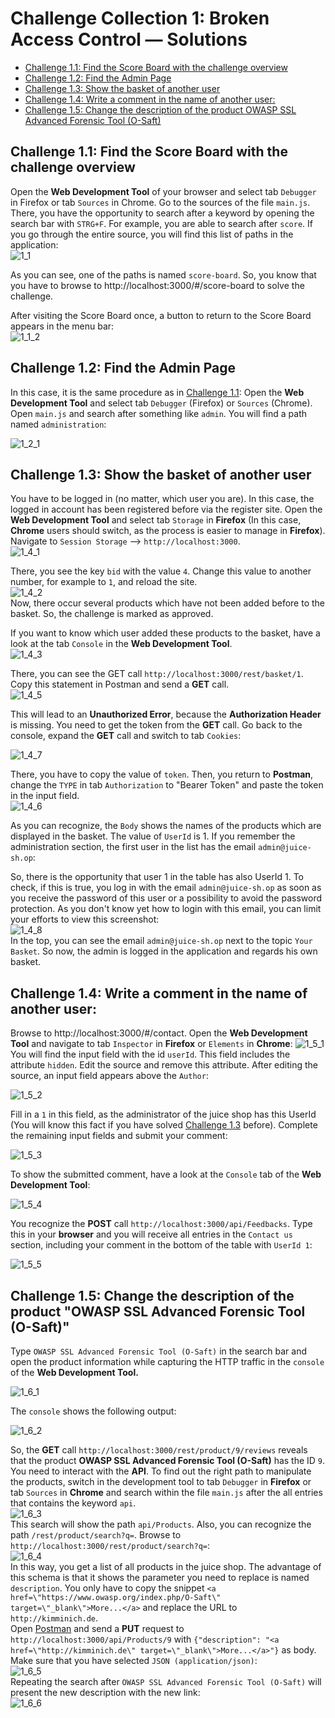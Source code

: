 # Challenge Collection 1: Broken Access Control — Solutions

   * [Challenge 1.1: Find the Score Board with the challenge overview](#challenge-11-find-the-score-board-with-the-challenge-overview)
   * [Challenge 1.2: Find the Admin Page](#challenge-12-find-the-admin-page)
   * [Challenge 1.3: Show the basket of another user](#challenge-13-show-the-basket-of-another-user)
   * [Challenge 1.4: Write a comment in the name of another user:](#challenge-14-write-a-comment-in-the-name-of-another-user)
   * [Challenge 1.5: Change the description of the product OWASP SSL Advanced Forensic Tool (O-Saft)](#challenge-15-change-the-description-of-the-product-owasp-ssl-advanced-forensic-tool-o-saft)

## Challenge 1.1: Find the Score Board with the challenge overview

Open the **Web Development Tool** of your browser and select tab `Debugger` in Firefox or tab `Sources` in Chrome. Go to the sources of the file `main.js`. There, you have the opportunity to search after a keyword by opening the search bar with `STRG+F`. For example, you are able to search after `score`. If you go through the entire source, you will find this list of paths in the application:  
![1_1](screenshots/solution1_1.png)  

As you can see, one of the paths is named `score-board`. So, you know that you have to browse to http://localhost:3000/#/score-board to solve the challenge.

After visiting the Score Board once, a button to return to the Score Board appears in the menu bar:  
![1_1_2](screenshots/solution1_1_2.png)  


## Challenge 1.2: Find the Admin Page

In this case, it is the same procedure as in [Challenge 1.1](https://github.com/nt-ca-aqe/developer-security-training/tree/master/Challenges/Challenge-1#challenge-11-find-the-score-board-with-the-challenge-overview): Open the **Web Development Tool** and select tab `Debugger` (Firefox) or `Sources` (Chrome). Open `main.js` and search after something like `admin`. You will find a path named `administration`:

![1_2_1](screenshots/solution1_2_1.png)


## Challenge 1.3: Show the basket of another user

You have to be logged in (no matter, which user you are). In this case, the logged in account has been registered before via the register site.
Open the **Web Development Tool** and select tab `Storage` in **Firefox** (In this case, **Chrome** users should switch, as the process is easier to manage in **Firefox**). Navigate to `Session Storage` --> `http://localhost:3000`.  
![1_4_1](screenshots/solution1_4_1.png)  

There, you see the key `bid` with the value `4`. Change this value to another number, for example to `1`, and reload the site.  
![1_4_2](screenshots/solution1_4_2.png)  
Now, there occur several products which have not been added before to the basket. So, the challenge is marked as approved.

If you want to know which user added these products to the basket, have a look at the tab `Console` in the **Web Development Tool**.  
![1_4_3](screenshots/solution1_4_3.png)  

There, you can see the GET call `http://localhost:3000/rest/basket/1`. Copy this statement in Postman and send a **GET** call.  
![1_4_5](screenshots/solution1_4_5.png)  

This will lead to an **Unauthorized Error**, because the **Authorization Header** is missing. You need to get the token from the **GET** call. Go back to the console, expand the **GET** call and switch to tab `Cookies`:  

![1_4_7](screenshots/solution1_4_7.png)  

There, you have to copy the value of `token`. Then, you return to **Postman**, change the `TYPE` in tab `Authorization` to "Bearer Token" and paste the token in the input field.  
![1_4_6](screenshots/solution1_4_6.png)  

As you can recognize, the `Body` shows the names of the products which are displayed in the basket. The value of `UserId` is 1. If you remember the administration section, the first user in the list has the email `admin@juice-sh.op`:

So, there is the opportunity that user 1 in the table has also UserId 1. To check, if this is true, you log in with the email `admin@juice-sh.op` as soon as you receive the password of this user or a possibility to avoid the password protection. As you don't know yet how to login with this email, you can limit your efforts to view this screenshot:  
![1_4_8](screenshots/solution1_4_8.png)  
In the top, you can see the email `admin@juice-sh.op` next to the topic `Your Basket`. So now, the admin is logged in the application and regards his own basket.

## Challenge 1.4: Write a comment in the name of another user:
Browse to http://localhost:3000/#/contact.
Open the **Web Development Tool** and navigate to tab `Inspector` in **Firefox** or `Elements` in **Chrome**:
![1_5_1](screenshots/solution1_5_1.png)  
You will find the input field with the id `userId`. This field includes the attribute `hidden`. Edit the source and remove this attribute.
After editing the source, an input field appears above the `Author`:

![1_5_2](screenshots/solution1_5_2.png)  

Fill in a `1` in this field, as the administrator of the juice shop has this UserId (You will know this fact if you have solved [Challenge 1.3](https://github.com/nt-ca-aqe/developer-security-training/tree/master/Challenges/Solutions/Challenge-1#challenge-13-show-the-basket-of-another-user) before). Complete the remaining input fields and submit your comment:

![1_5_3](screenshots/solution1_5_3.png)  

To show the submitted comment, have a look at the `Console` tab of the **Web Development Tool**:

![1_5_4](screenshots/solution1_5_4.png)  

You recognize the **POST** call `http://localhost:3000/api/Feedbacks`. Type this in your **browser** and you will receive all entries in the `Contact us` section, including your comment in the bottom of the table with `UserId 1`:

![1_5_5](screenshots/solution1_5_5.png)  


## Challenge 1.5: Change the description of the product "OWASP SSL Advanced Forensic Tool (O-Saft)"

Type `OWASP SSL Advanced Forensic Tool (O-Saft)` in the search bar and open the product information while capturing the HTTP traffic in the `console` of the **Web Development Tool.**  

![1_6_1](screenshots/solution1_6_1.png)  

The `console` shows the following output:  

![1_6_2](screenshots/solution1_6_2.png)  

So, the **GET** call `http://localhost:3000/rest/product/9/reviews` reveals that the product **OWASP SSL Advanced Forensic Tool (O-Saft)** has the ID `9`.  
You need to interact with the **API**. To find out the right path to manipulate the products, switch in the development tool to tab `Debugger` in **Firefox** or tab `Sources` in **Chrome** and search within the file `main.js` after the all entries that contains the keyword `api`.  
![1_6_3](screenshots/solution1_6_3.png)  
This search will show the path `api/Products`. Also, you can recognize the path `/rest/product/search?q=`. Browse to `http://localhost:3000/rest/product/search?q=`:  
![1_6_4](screenshots/solution1_6_4.png)  
In this way, you get a list of all products in the juice shop. The advantage of this schema is that it shows the parameter you need to replace is named `description`. You only have to copy the snippet `<a href=\"https://www.owasp.org/index.php/O-Saft\" target=\"_blank\">More...</a>` and replace the URL to `http://kimminich.de`.  
Open [Postman](https://www.getpostman.com/apps) and send a **PUT** request to `http://localhost:3000/api/Products/9` with `{"description": "<a href=\"http://kimminich.de\" target=\"_blank\">More...</a>"}` as body. Make sure that you have selected `JSON (application/json)`:  
![1_6_5](screenshots/solution1_6_5.png)  
Repeating the search after `OWASP SSL Advanced Forensic Tool (O-Saft)` will present the new description with the new link:  
![1_6_6](screenshots/solution1_6_6.png)  

